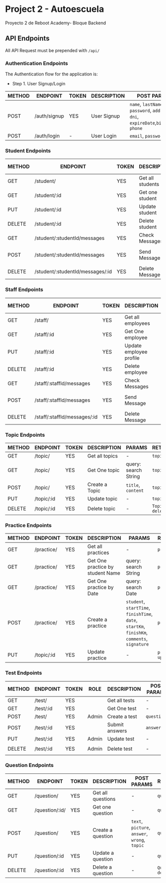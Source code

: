 # Project 2 - Autoescuela
Proyecto 2 de Reboot Academy- Bloque Backend

## API Endpoints

All API Request must be prepended with `/api/`


### Authentication Endpoints

The Authentication flow for the application is:

- Step 1. User Signup/Login

METHOD | ENDPOINT         | TOKEN | DESCRIPTION              | POST PARAMS                                     | RETURNS
-------|------------------|-------|--------------------------|-------------------------------------------------|--------------------
POST   | /auth/signup     | YES    |User Signup              | `name`, `lastName`, `email`, `password`, `address`, `dni`, `expireDate`,`birthDate`, `phone`  | `token`
POST   | /auth/login      | -     | User Login               | `email`, `password`                             | `token`

### Student Endpoints
METHOD | ENDPOINT         | TOKEN | DESCRIPTION              | POST PARAMS                                     | RETURNS
-------|------------------|-------|--------------------------|-------------------------------------------------|--------------------
GET   | /student/     | YES     | Get all students            | -  | `profile`
GET   | /student/:id     | YES     | Get one student            | -  | `profilet`
PUT   | /student/:id     | YES     | Update student            | -  | `profile`
DELETE  | /student/:id     | YES     | Delete student             | -  | `student deleted`
GET   | /student/:studentId/messages     | YES     | Check Messages            | - | messages
POST   | /student/:studentId/messages     | YES     | Send Message              | `text`, `toTeacher`  | Message sent to `toTeacher.email`
DELETE   | /student/:studentId/messages/:id     | YES     | Delete Message              |`messageId`   | Message deleted

### Staff Endpoints
METHOD | ENDPOINT         | TOKEN | DESCRIPTION              | POST PARAMS                                     | RETURNS
-------|------------------|-------|--------------------------|-------------------------------------------------|--------------------
GET   | /staff/     | YES     | Get all employees             | -  | `profile`
GET   | /staff/:id     | YES     | Get One employee             | -  | `profile`
PUT   | /staff/:id     | YES     | Update employee profile              | -  | `profile`
DELETE  | /staff/:id     | YES     | Delete employee              | -  | `Employee deleted`
GET   | /staff/:staffId/messages     | YES     | Check Messages            | - | messages
POST   | /staff/:staffId/messages     | YES     | Send Message              | `text`, `toStudent`  | Message sent to `toStudent.email`
DELETE   | /staff/:staffId/messages/:id     | YES     | Delete Message              |`messageId`   | Message deleted

### Topic Endpoints
METHOD | ENDPOINT         | TOKEN | DESCRIPTION              | PARAMS                                     | RETURNS
-------|------------------|-------|--------------------------|-------------------------------------------------|--------------------
GET   | /topic/     | YES     | Get all topics           | -  | `topics`
GET   | /topic/     | YES     | Get One topic          | query: search String  | `topic`
POST   | /topic/     | YES     | Create a Topic         | `title`, `content`  | `topic`
PUT   | /topic/:id     | YES     | Update topic              | -  | `topic`
DELETE  | /topic/:id     | YES     | Delete topic              | -  | `Topic deleted`

### Practice Endpoints
METHOD | ENDPOINT         | TOKEN | DESCRIPTION              | PARAMS                                     | RETURNS
-------|------------------|-------|--------------------------|-------------------------------------------------|--------------------
GET   | /practice/     | YES     | Get all practices           | -  | `practices`
GET   | /practice/    | YES     | Get One practice by student Name         | query: search String  | `practice`
GET   | /practice/    | YES     | Get One practice by Date         | query: search Date  | `practice`
POST   | /practice/     | YES     | Create a practice         | `student`, `startTime`, `finishTime`, `date`, `startKm`, `finishKm`, `comments`, `signature` | `practice`
PUT   | /topic/:id     | YES     | Update practice              | -  | `practice updated`

### Test Endpoints
METHOD | ENDPOINT         | TOKEN | ROLE| DESCRIPTION              | POST PARAMS                                     | RETURNS
-------|------------------|-------|-----|--------------------------|-------------------------------------------------|--------------------
GET   | /test/     | YES     | | Get all tests           | -  | `tests`
GET   | /test/:id     | YES     | | Get One test        | -  | `test`
POST   | /test/     | YES     | Admin |Create a test         | `questions`  | `test`
POST   | /test/:id     | YES     | | Submit answers        | `answers`  | `results`
PUT   | /test/:id     | YES     | Admin |Update test             | -  | `test`
DELETE  | /test/:id     | YES     | Admin |Delete test            | -  | `Test deleted`

### Question Endpoints
METHOD | ENDPOINT         | TOKEN | DESCRIPTION              | POST PARAMS                                     | RETURNS
-------|------------------|-------|--------------------------|-------------------------------------------------|--------------------
GET   | /question/     | YES     | Get all questions           | -  | `questions`
GET   | /question/:id/     | YES     | Get one question           | -  | `question`
POST   | /question/     | YES     | Create a question        | `text`, `picture`, `answer`, `wrong`, `topic` | `question`
PUT   | /question/:id     | YES     | Update a question            | -  | `question`
DELETE  | /question/:id     | YES     | Delete a question            | -  | `Question deleted`

